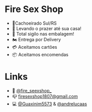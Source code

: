 # Fire Sex Shop
- 📍Cachoeirado Sul/RS
- 💋 Levando o prazer até sua casa!
- 🤫 Total sigilo nas embalagem!
- 🏍 Entrega por Delivery
- 💳 Aceitamos cartões
- 📦 Aceitamos encomendas
# Links
- 📸 [@fire_seexshop_](https://www.instagram.com/fire_seexshop_/)
- 📪 [firesexshop1807@gmail.com](mailto:firesexshop1807@gmail.com)
- 💻 [@Guaxinim5573](https://github.com/Guaxinim5573) & [@andrelucaas](https://github.com/andrelucaas)
